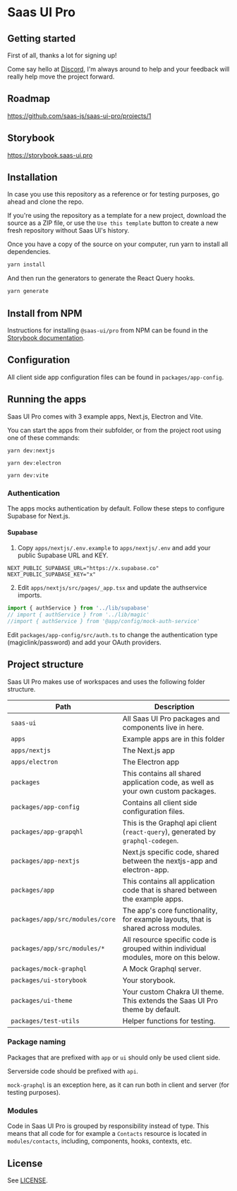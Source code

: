 # Saas UI Pro

## Getting started

First of all, thanks a lot for signing up!

Come say hello at [Discord](https://discord.gg/DFPtCfpTzG), I'm always around to help and your feedback will really help move the project forward.

## Roadmap

https://github.com/saas-js/saas-ui-pro/projects/1

## Storybook

https://storybook.saas-ui.pro

## Installation

In case you use this repository as a reference or for testing purposes, go ahead and clone the repo.

If you're using the repository as a template for a new project, download the source as a ZIP file, or use the `Use this template` button to create a new fresh repository without Saas UI's history.

Once you have a copy of the source on your computer, run yarn to install all dependencies.

```bash
yarn install
```

And then run the generators to generate the React Query hooks.

```bash
yarn generate
```

## Install from NPM

Instructions for installing `@saas-ui/pro` from NPM can be found in the [Storybook documentation](https://storybook.saas-ui.pro/?path=/story/docs-getting-started--page).

## Configuration

All client side app configuration files can be found in `packages/app-config`.

## Running the apps

Saas UI Pro comes with 3 example apps, Next.js, Electron and Vite.

You can start the apps from their subfolder, or from the project root using one of these commands:

```
yarn dev:nextjs

yarn dev:electron

yarn dev:vite
```

### Authentication

The apps mocks authentication by default. Follow these steps to configure Supabase for Next.js.

#### Supabase

1. Copy `apps/nextjs/.env.example` to `apps/nextjs/.env` and add your public Supabase URL and KEY.

```
NEXT_PUBLIC_SUPABASE_URL="https://x.supabase.co"
NEXT_PUBLIC_SUPABASE_KEY="x"
```

2. Edit `apps/nextjs/src/pages/_app.tsx` and update the authservice imports.

```js
import { authService } from '../lib/supabase'
// import { authService } from '../lib/magic'
//import { authService } from '@app/config/mock-auth-service'
```

Edit `packages/app-config/src/auth.ts` to change the authentication type (magiclink/password) and add your OAuth providers.

## Project structure

Saas UI Pro makes use of workspaces and uses the following folder structure.

| Path                            | Description                                                                          |
| ------------------------------- | ------------------------------------------------------------------------------------ |
| `saas-ui`                       | All Saas UI Pro packages and components live in here.                                |
| `apps`                          | Example apps are in this folder                                                      |
| `apps/nextjs`                   | The Next.js app                                                                      |
| `apps/electron`                 | The Electron app                                                                     |
| `packages`                      | This contains all shared application code, as well as your own custom packages.      |
| `packages/app-config`           | Contains all client side configuration files.                                        |
| `packages/app-grapqhl`          | This is the Graphql api client (`react-query`), generated by `graphql-codegen`.      |
| `packages/app-nextjs`           | Next.js specific code, shared between the nextjs-app and electron-app.               |
| `packages/app`                  | This contains all application code that is shared between the example apps.          |
| `packages/app/src/modules/core` | The app's core functionality, for example layouts, that is shared across modules.    |
| `packages/app/src/modules/*`    | All resource specific code is grouped within individual modules, more on this below. |
| `packages/mock-graphql`         | A Mock Graphql server.                                                               |
| `packages/ui-storybook`         | Your storybook.                                                                      |
| `packages/ui-theme`             | Your custom Chakra UI theme. This extends the Saas UI Pro theme by default.          |
| `packages/test-utils`           | Helper functions for testing.                                                        |

### Package naming

Packages that are prefixed with `app` or `ui` should only be used client side.

Serverside code should be prefixed with `api`.

`mock-graphql` is an exception here, as it can run both in client and server (for testing purposes).

### Modules

Code in Saas UI Pro is grouped by responsibility instead of type. This means that all code for for example a `Contacts` resource is
located in `modules/contacts`, including, components, hooks, contexts, etc.

## License

See [LICENSE](./LICENSE).
